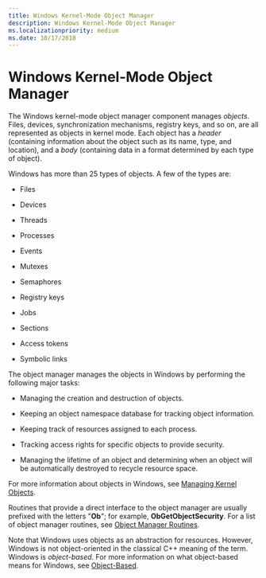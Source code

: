 ```yaml
---
title: Windows Kernel-Mode Object Manager
description: Windows Kernel-Mode Object Manager
ms.localizationpriority: medium
ms.date: 10/17/2018
---
```


# Windows Kernel-Mode Object Manager


The Windows kernel-mode object manager component manages *objects*. Files, devices, synchronization mechanisms, registry keys, and so on, are all represented as objects in kernel mode. Each object has a *header* (containing information about the object such as its name, type, and location), and a *body* (containing data in a format determined by each type of object).

Windows has more than 25 types of objects. A few of the types are:

-   Files

-   Devices

-   Threads

-   Processes

-   Events

-   Mutexes

-   Semaphores

-   Registry keys

-   Jobs

-   Sections

-   Access tokens

-   Symbolic links

The object manager manages the objects in Windows by performing the following major tasks:

-   Managing the creation and destruction of objects.

-   Keeping an object namespace database for tracking object information.

-   Keeping track of resources assigned to each process.

-   Tracking access rights for specific objects to provide security.

-   Managing the lifetime of an object and determining when an object will be automatically destroyed to recycle resource space.

For more information about objects in Windows, see [Managing Kernel Objects](managing-kernel-objects.md).

Routines that provide a direct interface to the object manager are usually prefixed with the letters "**Ob**"; for example, **ObGetObjectSecurity**. For a list of object manager routines, see [Object Manager Routines](/previous-versions/windows/hardware/drivers/ff557759(v=vs.85)).

Note that Windows uses objects as an abstraction for resources. However, Windows is not object-oriented in the classical C++ meaning of the term. Windows is *object-based*. For more information on what object-based means for Windows, see [Object-Based](object-based.md).

 


